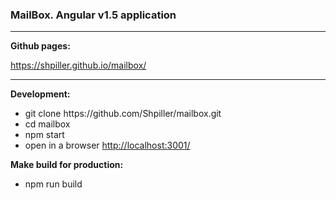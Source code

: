<h3>MailBox. Angular v1.5 application</h3>
<hr/>

**Github pages:**

https://shpiller.github.io/mailbox/
<hr/>

**Development:** 
<ul>
<li>git clone https://github.com/Shpiller/mailbox.git</li>
<li>cd mailbox</li>
<li>npm start</li>
<li>open in a browser <a href="http://localhost:3001/">http://localhost:3001/</a></li>
</ul>

**Make build for production:**

<ul>
<li>npm run build</li>
</ul>
